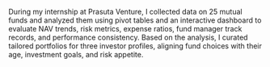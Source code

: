 During my internship at Prasuta Venture, I collected data on 25 mutual funds and analyzed them using pivot tables and an interactive dashboard to evaluate NAV trends, risk metrics, expense ratios, fund manager track records, and performance consistency. 
Based on the analysis, I curated tailored portfolios for three investor profiles, aligning fund choices with their age, investment goals, and risk appetite.
